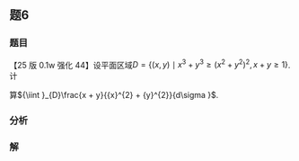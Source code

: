 ## 题6
### 题目
【25 版 0.1w 强化 44】设平面区域$D = \{  {( {x, y})  \mid  {x}^{3} + {y}^{3} \geq  {( {x}^{2} + {y}^{2}) }^{2}, x + y \geq  1}\}$. 计

算${\iint }_{D}\frac{x + y}{{x}^{2} + {y}^{2}}{d\sigma }$.
### 分析

### 解